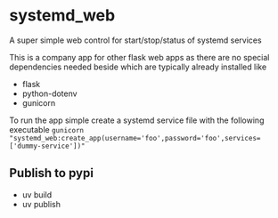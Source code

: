 # systemd_web
 
A super simple web control for start/stop/status of systemd services

This is a company app for other flask web apps as there are no special dependencies needed beside which are typically already installed like
 * flask
 * python-dotenv
 * gunicorn


To run the app simple create a systemd service file with the following executable
`gunicorn "systemd_web:create_app(username='foo',password='foo',services=['dummy-service'])"`


## Publish to pypi
* uv build
* uv publish